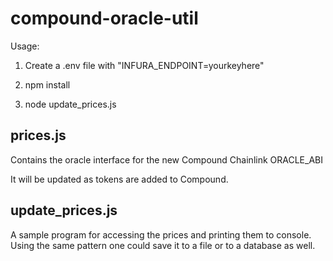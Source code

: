 # compound-oracle-util

Usage:

1) Create a .env file with "INFURA_ENDPOINT=yourkeyhere"

2) npm install

3) node update_prices.js



## prices.js

Contains the oracle interface for the new Compound Chainlink ORACLE_ABI

It will be updated as tokens are added to Compound.


## update_prices.js

A sample program for accessing the prices and printing them to console. Using the same pattern one could save it to a file or to a database as well.
